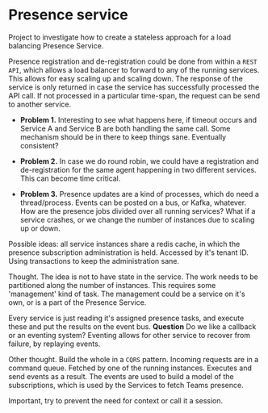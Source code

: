 # Presence service

Project to investigate how to create a stateless approach for a load balancing Presence Service.

Presence registration and de-registration could be done from within a `REST API`, which allows a load balancer to forward to any of the running services. This allows for easy scaling up and scaling down. The response of the service is only returned in case the service has successfully processed the API call. If not processed in a particular time-span, the request can be send to another service. 

- **Problem 1.** Interesting to see what happens here, if timeout occurs and Service A and Service B are both handling the same call. Some mechanism should be in there to keep things sane. Eventually consistent?
- **Problem 2.** In case we do round robin, we could have a registration and de-registration for the same agent happening in two different services. This can become time critical.

- **Problem 3.** Presence updates are a kind of processes, which do need a thread/process. Events can be posted on a bus, or Kafka, whatever. How are the presence jobs divided over all running services? What if a service crashes, or we change the number of instances due to scaling up or down.

Possible ideas: all service instances share a redis cache, in which the presence subscription administration is held. Accessed by it's tenant ID. Using transactions to keep the administration sane.

Thought. The idea is not to have state in the service. The work needs to be partitioned along the number of instances. This requires some 'management' kind of task. The management could be a service on it's own, or is a part of the Presence Service.

Every service is just reading it's assigned presence tasks, and execute these and put the results on the event bus. 
**Question** Do we like a callback or an eventing system? Eventing allows for other service to recover from failure, by replaying events.

Other thought. Build the whole in a `CQRS` pattern. Incoming requests are in a command queue. Fetched by one of the running instances. Executes and send events as a result. The events are used to build a model of the subscriptions, which is used by the Services to fetch Teams presence.

Important, try to prevent the need for context or call it a session.